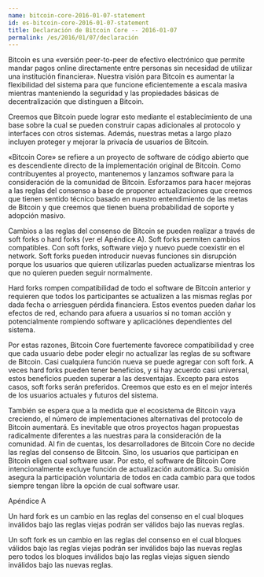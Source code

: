 ```yaml
---
name: bitcoin-core-2016-01-07-statement
id: es-bitcoin-core-2016-01-07-statement
title: Declaración de Bitcoin Core -- 2016-01-07
permalink: /es/2016/01/07/declaración
---
```

Bitcoin es una «versión peer-to-peer de efectivo electrónico que permite mandar pagos online directamente entre personas sin necesidad de utilizar una institución financiera». Nuestra visión para Bitcoin es aumentar la flexibilidad del sistema para que funcione eficientemente a escala masiva mientras manteniendo la seguridad y las propiedades básicas de decentralización que distinguen a Bitcoin.

Creemos que Bitcoin puede lograr esto mediante el establecimiento de una base sobre la cual se pueden construir capas adicionales al protocolo y interfaces con otros sistemas. Además, nuestras metas a largo plazo incluyen proteger y mejorar la privacía de usuarios de Bitcoin.

«Bitcoin Core» se refiere a un proyecto de software de código abierto que es descendiente directo de la implementación original de Bitcoin. Como contribuyentes al proyecto, mantenemos y lanzamos software para la consideración de la comunidad de Bitcoin. Esforzamos para hacer mejoras a las reglas del consenso a base de proponer actualizaciones que creemos que tienen sentido técnico basado en nuestro entendimiento de las metas de Bitcoin y que creemos que tienen buena probabilidad de soporte y adopción masivo.

Cambios a las reglas del consenso de Bitcoin se pueden realizar a través de soft forks o hard forks (ver el Apéndice A). Soft forks permiten cambios compatibles. Con soft forks, software viejo y nuevo puede coexistir en el network. Soft forks pueden introducir nuevas funciones sin disrupción porque los usuarios que quieren utilizarlas pueden actualizarse mientras los que no quieren pueden seguir normalmente.

Hard forks rompen compatibilidad de todo el software de Bitcoin anterior y requieren que todos los participantes se actualizen a las mismas reglas por dada fecha o arriesguen pérdida financiera. Estos eventos pueden dañar los efectos de red, echando para afuera a usuarios si no toman acción y potencialmente rompiendo software y aplicaciónes dependientes del sistema.

Por estas razones, Bitcoin Core fuertemente favorece compatibilidad y cree que cada usuario debe poder elegir no actualizar las reglas de su software de Bitcoin. Casi cualquiera función nueva se puede agregar con soft fork. A veces hard forks pueden tener beneficios, y si hay acuerdo casi universal, estos beneficios pueden superar a las desventajas. Excepto para estos casos, soft forks serán preferidos. Creemos que esto es en el mejor interés de los usuarios actuales y futuros del sistema.

También se espera que a la medida que el ecosistema de Bitcoin vaya creciendo, el número de implementaciones alternativas del protocolo de Bitcoin aumentará. Es inevitable que otros proyectos hagan propuestas radicalmente diferentes a las nuestras para la consideración de la comunidad. Al fin de cuentas, los desarrolladores de Bitcoin Core no decide las reglas del consenso de Bitcoin. Sino, los usuarios que participan en Bitcoin eligen cual software usar. Por esto, el software de Bitcoin Core intencionalmente excluye función de actualización automática. Su omisión asegura la participación voluntaria de todos en cada cambio para que todos siempre tengan libre la opción de cual software usar.
 
Apéndice A

Un hard fork es un cambio en las reglas del consenso en el cual bloques inválidos bajo las reglas viejas podrán ser válidos bajo las nuevas reglas.

Un soft fork es un cambio en las reglas del consenso en el cual bloques válidos bajo las reglas viejas podrán ser inválidos bajo las nuevas reglas pero todos los bloques inválidos bajo las reglas viejas siguen siendo inválidos bajo las nuevas reglas.

